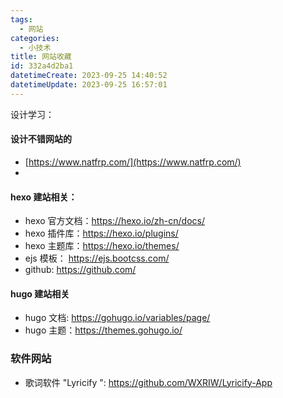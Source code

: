 ```yaml
---
tags:
  - 网站
categories:
  - 小技术
title: 网站收藏
id: 332a4d2ba1
datetimeCreate: 2023-09-25 14:40:52
datetimeUpdate: 2023-09-25 16:57:01
---
```




设计学习：

#### 设计不错网站的

- [https://www.natfrp.com/](https://www.natfrp.com/)
- 

#### hexo 建站相关：

- hexo 官方文档：https://hexo.io/zh-cn/docs/
- hexo 插件库：https://hexo.io/plugins/
- hexo 主题库：https://hexo.io/themes/
- ejs 模板： https://ejs.bootcss.com/
- github: https://github.com/

#### hugo 建站相关

- hugo 文档: https://gohugo.io/variables/page/
- hugo 主题：https://themes.gohugo.io/

### 软件网站

- 歌词软件 "Lyricify ": https://github.com/WXRIW/Lyricify-App